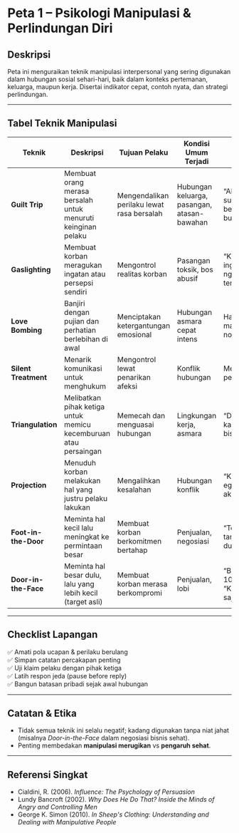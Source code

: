 # Peta 1 – Psikologi Manipulasi & Perlindungan Diri

## Deskripsi
Peta ini menguraikan teknik manipulasi interpersonal yang sering digunakan dalam hubungan sosial sehari-hari, baik dalam konteks pertemanan, keluarga, maupun kerja. Disertai indikator cepat, contoh nyata, dan strategi perlindungan.

---

## Tabel Teknik Manipulasi

| **Teknik**        | **Deskripsi** | **Tujuan Pelaku** | **Kondisi Umum Terjadi** | **Indikator Cepat** | **Pelaku Tipikal** | **Korban Tipikal** | **Contoh Singkat** | **Counter-Strategy** | **Level Bahaya** |
|-------------------|---------------|-------------------|--------------------------|---------------------|--------------------|--------------------|--------------------|----------------------|------------------|
| **Guilt Trip** | Membuat orang merasa bersalah untuk menuruti keinginan pelaku | Mengendalikan perilaku lewat rasa bersalah | Hubungan keluarga, pasangan, atasan-bawahan | “Aku kan sudah berkorban buat kamu…” | Manipulator emosional | Empatik berlebih | Orang tua berkata, “Kalau kamu pergi, mama sendirian…” | Evaluasi fakta, validasi perasaan ke pihak netral | 🔴 Tinggi |
| **Gaslighting** | Membuat korban meragukan ingatan atau persepsi sendiri | Mengontrol realitas korban | Pasangan toksik, bos abusif | “Kamu salah ingat, itu nggak pernah terjadi” | Narsistik, abusif | Rentan cemas | Pasangan menyangkal kejadian meski ada bukti | Catat fakta, simpan bukti | 🔴 Tinggi |
| **Love Bombing** | Banjiri dengan pujian dan perhatian berlebihan di awal | Menciptakan ketergantungan emosional | Hubungan asmara cepat intens | Hadiah, pesan manis nonstop | Narsistik, penipu asmara | Butuh validasi | Seseorang mengaku “kamu cinta sejati saya” dalam 1 minggu | Lihat konsistensi perilaku jangka panjang | 🟠 Sedang |
| **Silent Treatment** | Menarik komunikasi untuk menghukum | Mengontrol lewat penarikan afeksi | Konflik hubungan | Mengabaikan pesan/telepon | Pasif-agresif | Trauma penolakan | Pasangan diam berhari-hari tanpa penjelasan | Tetap tenang, nyatakan batasan | 🟠 Sedang |
| **Triangulation** | Melibatkan pihak ketiga untuk memicu kecemburuan atau persaingan | Memecah dan menguasai hubungan | Lingkungan kerja, asmara | “Dia bilang kamu nggak bisa…” | Narsistik, toksik | Tidak percaya diri | Bos membandingkan karyawan untuk memicu rivalitas | Konfrontasi langsung ke sumber | 🔴 Tinggi |
| **Projection** | Menuduh korban melakukan hal yang justru pelaku lakukan | Mengalihkan kesalahan | Hubungan konflik | “Kamu yang egois, bukan aku” | Manipulator defensif | Mudah merasa bersalah | Penipu menuduh korban berbohong | Minta bukti spesifik | 🟠 Sedang |
| **Foot-in-the-Door** | Meminta hal kecil lalu meningkat ke permintaan besar | Membuat korban berkomitmen bertahap | Penjualan, negosiasi | “Tolong tanda tangan ini dulu…” | Negosiator licik | Suka membantu | Teman minta pinjam sedikit, lalu bertambah besar | Sadari pola eskalasi permintaan | 🟢 Rendah–Sedang |
| **Door-in-the-Face** | Meminta hal besar dulu, lalu yang lebih kecil (target asli) | Membuat korban merasa berkompromi | Penjualan, lobi | “Bisa pinjam 10 juta?” → “Kalau 2 juta saja?” | Penjual, lobi politik | Ingin terlihat adil | Penjual awalnya menawarkan harga sangat tinggi | Kenali target permintaan asli | 🟢 Rendah |

---

## Checklist Lapangan
✅ Amati pola ucapan & perilaku berulang  
✅ Simpan catatan percakapan penting  
✅ Uji klaim pelaku dengan pihak ketiga  
✅ Latih respon jeda (pause before reply)  
✅ Bangun batasan pribadi sejak awal hubungan  

---

## Catatan & Etika
- Tidak semua teknik ini selalu negatif; kadang digunakan tanpa niat jahat (misalnya *Door-in-the-Face* dalam negosiasi bisnis sehat).  
- Penting membedakan **manipulasi merugikan** vs **pengaruh sehat**.  

---

## Referensi Singkat
- Cialdini, R. (2006). *Influence: The Psychology of Persuasion*  
- Lundy Bancroft (2002). *Why Does He Do That? Inside the Minds of Angry and Controlling Men*  
- George K. Simon (2010). *In Sheep's Clothing: Understanding and Dealing with Manipulative People*  
